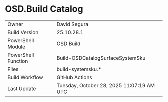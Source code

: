 ﻿# OSD.Build Catalog

| | |
|-|-|
| Owner | David Segura |
| Build Version | 25.10.28.1 |
| PowerShell Module | OSD.Build |
| PowerShell Function | Build-OSDCatalogSurfaceSystemSku |
| Files | build-systemsku.* |
| Build Workflow | GitHub Actions |
| Last Update | Tuesday, October 28, 2025 11:07:19 AM UTC |
